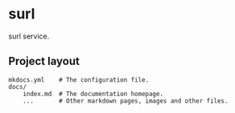 # surl

surl service.

## Project layout

    mkdocs.yml    # The configuration file.
    docs/
        index.md  # The documentation homepage.
        ...       # Other markdown pages, images and other files.
